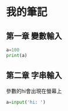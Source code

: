 # 我的筆記

## 第一章 變數輸入
```python
a=100
print(a)
```

## 第二章 字串輸入
參數的hi會出現在螢幕上
```python
a=input('hi: ')
```
